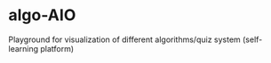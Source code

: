 # algo-AIO
Playground for visualization of different algorithms/quiz system (self-learning platform)
